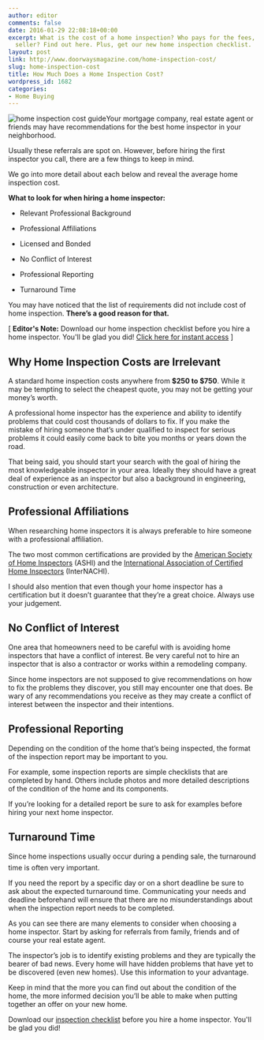 ```yaml
---
author: editor
comments: false
date: 2016-01-29 22:08:18+00:00
excerpt: What is the cost of a home inspection? Who pays for the fees, the buyer or
  seller? Find out here. Plus, get our new home inspection checklist.
layout: post
link: http://www.doorwaysmagazine.com/home-inspection-cost/
slug: home-inspection-cost
title: How Much Does a Home Inspection Cost?
wordpress_id: 1682
categories:
- Home Buying
---
```


![home inspection cost guide](http://www.doorwaysmagazine.com/wp-content/uploads/home_inspection_cost_guide-300x199.jpg)Your mortgage company, real estate agent or friends may have recommendations for the best home inspector in your neighborhood. 

Usually these referrals are spot on. However, before hiring the first inspector you call, there are a few things to keep in mind. 

We go into more detail about each below and reveal the average home inspection cost.

**What to look for when hiring a home inspector:**



	
  * Relevant Professional Background

	
  * Professional Affiliations

	
  * Licensed and Bonded

	
  * No Conflict of Interest

	
  * Professional Reporting

	
  * Turnaround Time



You may have noticed that the list of requirements did not include cost of home inspection. **There’s a good reason for that.**

[ **Editor's Note:** Download our home inspection checklist before you hire a home inspector. You'll be glad you did! [Click here for instant access](http://www.doorwaysmagazine.com/home-inspection-checklist/) ]



## Why Home Inspection Costs are Irrelevant



A standard home inspection costs anywhere from **$250 to $750**. While it may be tempting to select the cheapest quote, you may not be getting your money’s worth.

A professional home inspector has the experience and ability to identify problems that could cost thousands of dollars to fix. If you make the mistake of hiring someone that’s under qualified to inspect for serious problems it could easily come back to bite you months or years down the road.

That being said, you should start your search with the goal of hiring the most knowledgeable inspector in your area. Ideally they should have a great deal of experience as an inspector but also a background in engineering, construction or even architecture.



## Professional Affiliations



When researching home inspectors it is always preferable to hire someone with a professional affiliation.

The two most common certifications are provided by the [American Society of Home Inspectors](http://www.ashi.org/) (ASHI) and the [International Association of Certified Home Inspectors](http://www.nachi.org/) (InterNACHI).

I should also mention that even though your home inspector has a certification but it doesn’t guarantee that they’re a great choice. Always use your judgement.



## No Conflict of Interest



One area that homeowners need to be careful with is avoiding home inspectors that have a conflict of interest. Be very careful not to hire an inspector that is also a contractor or works within a remodeling company.

Since home inspectors are not supposed to give recommendations on how to fix the problems they discover, you still may encounter one that does. Be wary of any recommendations you receive as they may create a conflict of interest between the inspector and their intentions.



## Professional Reporting



Depending on the condition of the home that’s being inspected, the format of the inspection report may be important to you.

For example, some inspection reports are simple checklists that are completed by hand. Others include photos and more detailed descriptions of the condition of the home and its components.

If you’re looking for a detailed report be sure to ask for examples before hiring your next home inspector.



## Turnaround Time



Since home inspections usually occur during a pending sale, the turnaround time is often very important.

If you need the report by a specific day or on a short deadline be sure to ask about the expected turnaround time. Communicating your needs and deadline beforehand will ensure that there are no misunderstandings about when the inspection report needs to be completed.

As you can see there are many elements to consider when choosing a home inspector. Start by asking for referrals from family, friends and of course your real estate agent.

The inspector’s job is to identify existing problems and they are typically the bearer of bad news. Every home will have hidden problems that have yet to be discovered (even new homes). Use this information to your advantage.

Keep in mind that the more you can find out about the condition of the home, the more informed decision you’ll be able to make when putting together an offer on your new home.

Download our [inspection checklist](http://www.doorwaysmagazine.com/home-inspection-checklist/) before you hire a home inspector. You'll be glad you did!
